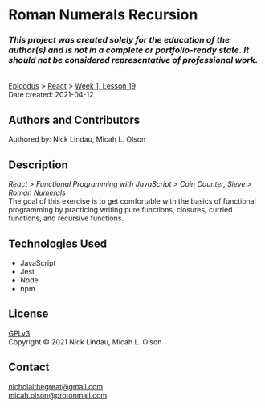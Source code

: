 # Roman Numerals Recursion

### _This project was created solely for the education of the author(s) and is not in a complete or portfolio-ready state. It should not be considered representative of professional work._
\
[Epicodus](https://www.epicodus.com/) > [React](https://www.learnhowtoprogram.com/react) > [Week 1, Lesson 19](https://www.learnhowtoprogram.com/react/functional-programming-with-javascript/coin-counter-sieve)
\
Date created: 2021-04-12

## Authors and Contributors
Authored by: Nick Lindau, Micah L. Olson

## Description
_React > Functional Programming with JavaScript > Coin Counter, Sieve > Roman Numerals_  
The goal of this exercise is to get comfortable with the basics of functional programming by practicing writing pure functions, closures, curried functions, and recursive functions.

## Technologies Used
* JavaScript
* Jest
* Node
* npm

## License
[GPLv3](https://choosealicense.com/licenses/gpl-3.0/)\
Copyright &copy; 2021 Nick Lindau, Micah L. Olson

## Contact
nicholaithegreat@gmail.com  
micah.olson@protonmail.com
